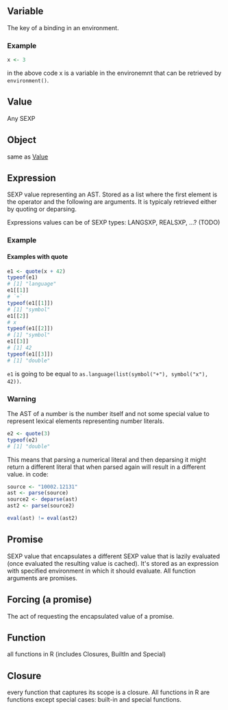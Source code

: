 
## Variable

The key of a binding in an environment.

### Example

```r
x <- 3
```

in the above code x is a variable in the environemnt that can be retrieved by `environment()`.

## Value

Any SEXP

## Object

same as [Value](#value)

## Expression 

SEXP value representing an AST.
Stored as a list where the first element is the operator and the following are arguments.
It is typicaly retrieved either by quoting or deparsing.

Expressions values can be of SEXP types: LANGSXP, REALSXP, ...? (TODO)

### Example

#### Examples with quote

```r
e1 <- quote(x + 42)
typeof(e1)
# [1] "language"
e1[[1]]
# `+`
typeof(e1[[1]])
# [1] "symbol"
e1[[2]]
# x
typeof(e1[[2]])
# [1] "symbol"
e1[[3]]
# [1] 42
typeof(e1[[3]])
# [1] "double"
```

`e1` is going to be equal to `as.language(list(symbol("+"), symbol("x"), 42))`.

### Warning

The AST of a number is the number itself and not some special value to represent lexical elements representing number literals.

```r
e2 <- quote(3)
typeof(e2)
# [1] "double"
```

This means that parsing a numerical literal and then deparsing it might return a different literal that when parsed again will result in a different value.
in code:

```r
source <- "10002.12131"
ast <- parse(source)
source2 <- deparse(ast)
ast2 <- parse(source2)

eval(ast) != eval(ast2)
```

## Promise

SEXP value that encapsulates a different SEXP value that is lazily evaluated (once evaluated the resulting value is cached).
It's stored as an expression with specified environment in which it should evaluate.
All function arguments are promises.

## Forcing (a promise)

The act of requesting the encapsulated value of a promise.

## Function

all functions in R (includes Closures, BuiltIn and Special)

## Closure

every function that captures its scope is a closure. All functions in R are functions except special cases: built-in and special functions.
